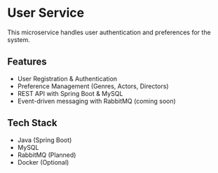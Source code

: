 # User Service
This microservice handles user authentication and preferences for the system.

## Features
- User Registration & Authentication
- Preference Management (Genres, Actors, Directors)
- REST API with Spring Boot & MySQL
- Event-driven messaging with RabbitMQ (coming soon)

## Tech Stack
- Java (Spring Boot)
- MySQL
- RabbitMQ (Planned)
- Docker (Optional)
